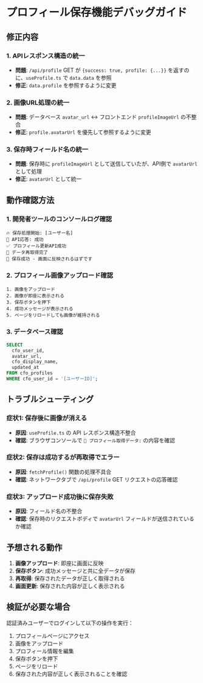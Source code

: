 # プロフィール保存機能デバッグガイド

## 修正内容

### 1. APIレスポンス構造の統一
- **問題**: `/api/profile` GET が `{success: true, profile: {...}}` を返すのに、`useProfile.ts` で `data.data` を参照
- **修正**: `data.profile` を参照するように変更

### 2. 画像URL処理の統一
- **問題**: データベース `avatar_url` ↔ フロントエンド `profileImageUrl` の不整合
- **修正**: `profile.avatarUrl` を優先して参照するように変更

### 3. 保存時フィールド名の統一
- **問題**: 保存時に `profileImageUrl` として送信していたが、API側で `avatarUrl` として処理
- **修正**: `avatarUrl` として統一

## 動作確認方法

### 1. 開発者ツールのコンソールログ確認
```
🔥 保存処理開始: [ユーザー名]
📡 API応答: 成功
✅ プロフィール更新API成功
🔄 データ再取得完了
🎉 保存成功 - 画面に反映されるはずです
```

### 2. プロフィール画像アップロード確認
```
1. 画像をアップロード
2. 画像が即座に表示される
3. 保存ボタンを押下
4. 成功メッセージが表示される
5. ページをリロードしても画像が維持される
```

### 3. データベース確認
```sql
SELECT 
  cfo_user_id,
  avatar_url,
  cfo_display_name,
  updated_at
FROM cfo_profiles 
WHERE cfo_user_id = '[ユーザーID]';
```

## トラブルシューティング

### 症状1: 保存後に画像が消える
- **原因**: `useProfile.ts` の API レスポンス構造不整合
- **確認**: ブラウザコンソールで `📄 プロフィール取得データ:` の内容を確認

### 症状2: 保存は成功するが再取得でエラー
- **原因**: `fetchProfile()` 関数の処理不具合
- **確認**: ネットワークタブで `/api/profile` GET リクエストの応答確認

### 症状3: アップロード成功後に保存失敗
- **原因**: フィールド名の不整合
- **確認**: 保存時のリクエストボディで `avatarUrl` フィールドが送信されているか確認

## 予想される動作

1. **画像アップロード**: 即座に画面に反映
2. **保存ボタン**: 成功メッセージと共に全データが保存
3. **再取得**: 保存されたデータが正しく取得される
4. **画面更新**: 保存された内容が正しく表示される

## 検証が必要な場合

認証済みユーザーでログインして以下の操作を実行：
1. プロフィールページにアクセス
2. 画像をアップロード
3. プロフィール情報を編集
4. 保存ボタンを押下
5. ページをリロード
6. 保存された内容が正しく表示されることを確認